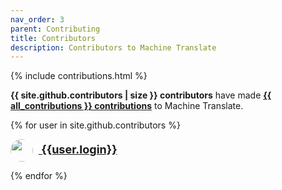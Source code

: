 ```yaml
---
nav_order: 3
parent: Contributing
title: Contributors
description: Contributors to Machine Translate
---
```


{% include contributions.html %}

**{{ site.github.contributors | size }} contributors** have made **[{{ all_contributions }} contributions](https://github.com/machinetranslate/machinetranslate.org/graphs/contributors?type=a)** to Machine Translate.

<div id='contributors'>
  {% for user in site.github.contributors %}
    <p>
      <a
          href='{{user.html_url}}'
          style='font-size: large; font-weight: bold;'
          name='{{user.login}}'>
        <image
          src='{{user.avatar_url}}'
          style='vertical-align: middle; width: 2em; max-width: 50%; margin-right: 0.5em; border-radius: 50%;'
        />
        {{user.login}}
      </a>
    </p>
  {% endfor %}
</div>

<!--- Random sort --->
<script>
  var div = document.getElementById('contributors');
  for (var i = div.children.length; i >= 0; i--) {
    div.appendChild(div.children[Math.random() * i | 0]);
  }
</script>
